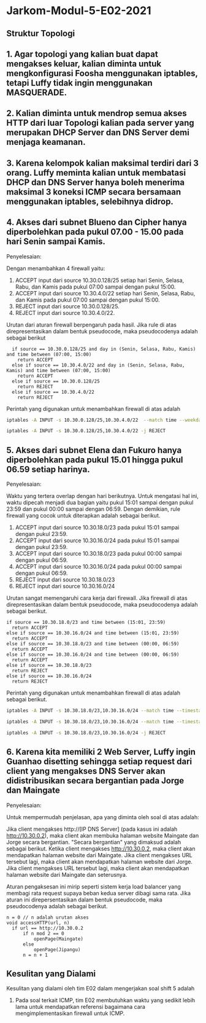 # Jarkom-Modul-5-E02-2021

## Struktur Topologi

## 1. Agar topologi yang kalian buat dapat mengakses keluar, kalian diminta untuk mengkonfigurasi Foosha menggunakan iptables, tetapi Luffy tidak ingin menggunakan MASQUERADE.

## 2. Kalian diminta untuk mendrop semua akses HTTP dari luar Topologi kalian pada server yang merupakan DHCP Server dan DNS Server demi menjaga keamanan.

## 3. Karena kelompok kalian maksimal terdiri dari 3 orang. Luffy meminta kalian untuk membatasi DHCP dan DNS Server hanya boleh menerima maksimal 3 koneksi ICMP secara bersamaan menggunakan iptables, selebihnya didrop.

## 4. Akses dari subnet Blueno dan Cipher hanya diperbolehkan pada pukul 07.00 - 15.00 pada hari Senin sampai Kamis.

Penyelesaian:

Dengan menambahkan 4 firewall yaitu:
1. ACCEPT input dari source 10.30.0.128/25 setiap hari Senin, Selasa, Rabu, dan Kamis pada pukul 07:00 sampai dengan pukul 15:00.
2. ACCEPT input dari source 10.30.4.0/22 setiap hari Senin, Selasa, Rabu, dan Kamis pada pukul 07:00 sampai dengan pukul 15:00.
3. REJECT input dari source 10.30.0.128/25.
4. REJECT input dari source 10.30.4.0/22.

Urutan dari aturan firewall berpengaruh pada hasil. Jika rule di atas direpresentasikan dalam bentuk pseudocode, maka pseudocodenya adalah sebagai berikut

```pseudo
  if source == 10.30.0.128/25 and day in (Senin, Selasa, Rabu, Kamis) and time between (07:00, 15:00)
    return ACCEPT
  else if source == 10.30.4.0/22 and day in (Senin, Selasa, Rabu, Kamis) and time between (07:00, 15:00)
    return ACCEPT
  else if source == 10.30.0.128/25
    return REJECT
  else if source == 10.30.4.0/22
    return REJECT
```

Perintah yang digunakan untuk menambahkan firewall di atas adalah

```bash
iptables -A INPUT -s 10.30.0.128/25,10.30.4.0/22  --match time --weekdays Mon,Tue,Wed,Thu --timestart $(date -u -d @$(date "+%s" -d "07:00") +%H:%M) --timestop $(date -u -d @$(date "+%s" -d "15:00") +%H:%M) -j ACCEPT

iptables -A INPUT -s 10.30.0.128/25,10.30.4.0/22 -j REJECT

```

## 5. Akses dari subnet Elena dan Fukuro hanya diperbolehkan pada pukul 15.01 hingga pukul 06.59 setiap harinya.

Penyelesaian:

Waktu yang tertera overlap dengan hari berikutnya. Untuk mengatasi hal ini, waktu dipecah menjadi dua bagian yaitu pukul 15:01 sampai dengan pukul 23:59 dan pukul 00:00 sampai dengan 06:59. Dengan demikian, rule firewall yang cocok untuk diterapkan adalah sebagai berikut.

1. ACCEPT input dari source 10.30.18.0/23 pada pukul 15:01 sampai dengan pukul 23:59.
2. ACCEPT input dari source 10.30.16.0/24 pada pukul 15:01 sampai dengan pukul 23:59.
3. ACCEPT input dari source 10.30.18.0/23 pada pukul 00:00 sampai dengan pukul 06:59.
4. ACCEPT input dari source 10.30.16.0/24 pada pukul 00:00 sampai dengan pukul 06:59.
5. REJECT input dari source 10.30.18.0/23
6. REJECT input dari source 10.30.16.0/24

Urutan sangat memengaruhi cara kerja dari firewall. Jika firewall di atas direpresentasikan dalam bentuk pseudocode, maka pseudocodenya adalah sebagai berikut.

```pseudo
if source == 10.30.18.0/23 and time between (15:01, 23:59)
  return ACCEPT
else if source == 10.30.16.0/24 and time between (15:01, 23:59)
  return ACCEPT
else if source == 10.30.18.0/23 and time between (00:00, 06:59)
  return ACCEPT
else if source == 10.30.16.0/24 and time between (00:00, 06:59)
  return ACCEPT
else if source == 10.30.18.0/23
  return REJECT
else if source == 10.30.16.0/24
  return REJECT
```

Perintah yang digunakan untuk menambahkan firewall di atas adalah sebagai berikut.

```bash
iptables -A INPUT -s 10.30.18.0/23,10.30.16.0/24 --match time --timestart $(date -u -d @$(date "+%s" -d "15:01") +%H:%M) --timestop $(date -u -d @$(date "+%s" -d "23:59") +%H:%M) -j ACCEPT

iptables -A INPUT -s 10.30.18.0/23,10.30.16.0/24 --match time --timestart $(date -u -d @$(date "+%s" -d "00:00") +%H:%M) --timestop $(date -u -d @$(date "+%s" -d "06:59") +%H:%M) -j ACCEPT

iptables -A INPUT -s 10.30.18.0/23,10.30.16.0/24 -j REJECT
```

## 6. Karena kita memiliki 2 Web Server, Luffy ingin Guanhao disetting sehingga setiap request dari client yang mengakses DNS Server akan didistribusikan secara bergantian pada Jorge dan Maingate

Penyelesaian:

Untuk mempermudah penjelasan, apa yang diminta oleh soal di atas adalah:

Jika client mengakses http://[IP DNS Server] (pada kasus ini adalah http://10.30.0.2), maka client akan membuka halaman website Maingate dan Jorge secara bergantian. "Secara bergantian" yang dimaksud adalah sebagai berikut. Ketika client mengakses http://10.30.0.2, maka client akan mendapatkan halaman website dari Maingate. Jika client mengakses URL tersebut lagi, maka client akan mendapatkan halaman website dari Jorge. Jika client mengakses URL tersebut lagi, maka client akan mendapatkan halaman website dari Maingate dan seterusnya.

Aturan pengaksesan ini mirip seperti sistem kerja load balancer yang membagi rata request supaya beban kedua server dibagi sama rata. Jika aturan ini direpersentasikan dalam bentuk pseudocode, maka pseudocodenya adalah sebagai berikut.

```pseudo
n = 0 // n adalah urutan akses
void accessHTTP(url, n)
  if url == http://10.30.0.2
      if n mod 2 == 0
          openPage(Maingate)
      else
          openPage(Jipangu)
      n = n + 1
```

## Kesulitan yang Dialami
Kesulitan yang dialami oleh tim E02 dalam mengerjakan soal shift 5 adalah
1. Pada soal terkait ICMP, tim E02 membutuhkan waktu yang sedikit lebih lama untuk mendapatkan referensi bagaimana cara mengimplementasikan firewall untuk ICMP.
